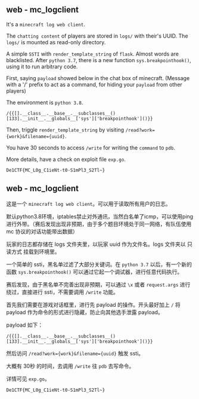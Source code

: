## web - mc_logclient

It's a `minecraft log web client`.

The `chatting content` of players are stored in `logs/` with their's UUID. The `logs/` is mounted as read-only directory.

A simple `SSTI` with `render_template_string` of `flask`. Almost words are blacklisted. After `python 3.7`, there is a new function `sys.breakpointhook()`, using it to run arbitrary code.

First, saying `payload` showed below in the chat box of minecraft. (Message with a '/' prefix to act as a command, for hiding your `payload` from other players)

The environment is `python 3.8`.

```
/{{[].__class__.__base__.__subclasses__()[133].__init__.__globals__['sys']['breakpointhook']()}}
```

Then, triggle `render_template_string` by visiting `/read?work={work}&filename={uuid}`.

You have 30 seconds to access `/write` for writing the `command` to `pdb`.

More details, have a check on exploit file `exp.go`.

`De1CTF{MC_L0g_C1ieNt-t0-S1mPl3_S2Tl~}`

## web - mc_logclient

这是一个 `minecraft log web client`。可以用于读取所有用户的日志。

默认python3.8环境，iptables禁止对外通讯，当然白名单了icmp，可以使用ping进行外带。（赛后发现出现非预期，由于多个题目环境处于同一网络，有队伍使用 mc 协议的对话功能带出数据）

玩家的日志都存储在 logs 文件夹里，以玩家 uuid 作为文件名。logs 文件夹以 只读方式 挂载到环境里。

一个简单的 ssti，黑名单过滤了大部分关键词。在 `python 3.7` 以后，有一个新的函数 `sys.breakpointhook()` 可以通过它起一个调试器，进行任意代码执行。

赛后发现，由于黑名单不完善出现非预期，可以通过 `\x` 或者 `request.args` 进行绕过，直接进行 ssti，不需要调用 `/write` 功能。

首先我们需要在游戏对话框里，进行先 payload 的操作。开头最好加上 `/` 将 payload 作为命令的形式进行隐藏，防止向其他选手泄露 payload。

payload 如下：

```
/{{[].__class__.__base__.__subclasses__()[133].__init__.__globals__['sys']['breakpointhook']()}}
```

然后访问 `/read?work={work}&filename={uuid}` 触发 ssti。

大概有 30秒 的时间，去调用 `/write` 往 `pdb` 去写命令。

详情可见 `exp.go`。

`De1CTF{MC_L0g_C1ieNt-t0-S1mPl3_S2Tl~}`